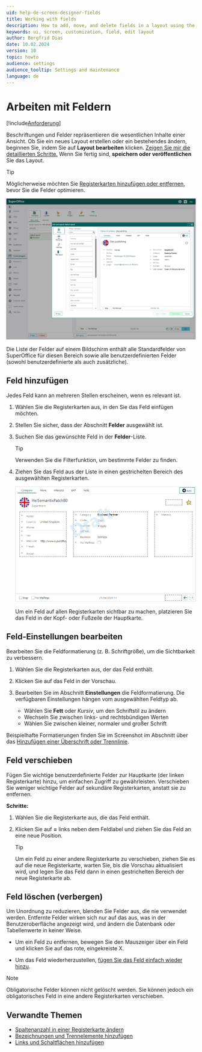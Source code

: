 ```yaml
---
uid: help-de-screen-designer-fields
title: Working with fields
description: How to add, move, and delete fields in a layout using the Screen Designer in Settings and maintenance.
keywords: ui, screen, customization, field, edit layout
author: Bergfrid Dias
date: 10.02.2024
version: 10
topic: howto
audience: settings
audience_tooltip: Settings and maintenance
language: de
---
```


# Arbeiten mit Feldern

[!include[Anforderung](../../../../../common/includes/req-dev-tools.md)]

Beschriftungen und Felder repräsentieren die wesentlichen Inhalte einer Ansicht. Ob Sie ein neues Layout erstellen oder ein bestehendes ändern, beginnen Sie, indem Sie auf **Layout bearbeiten** klicken. [Zeigen Sie mir die detaillierten Schritte.][1] Wenn Sie fertig sind, **speichern oder veröffentlichen** Sie das Layout.

> [!TIP]
> Möglicherweise möchten Sie [Registerkarten hinzufügen oder entfernen][2], bevor Sie die Felder optimieren.

![Ansichtsdesigner, Firmenkarte, Standard-Feldlayout -screenshot][img1]

Die Liste der Felder auf einem Bildschirm enthält alle Standardfelder von SuperOffice für diesen Bereich sowie alle benutzerdefinierten Felder (sowohl benutzerdefinierte als auch zusätzliche).

## <a id="add"></a>Feld hinzufügen

Jedes Feld kann an mehreren Stellen erscheinen, wenn es relevant ist.

1. Wählen Sie die Registerkarten aus, in den Sie das Feld einfügen möchten.

1. Stellen Sie sicher, dass der Abschnitt **Felder** ausgewählt ist.

1. Suchen Sie das gewünschte Feld in der **Felder**-Liste.

    > [!TIP]
    > Verwenden Sie die Filterfunktion, um bestimmte Felder zu finden.

1. Ziehen Sie das Feld aus der Liste in einen gestrichelten Bereich des ausgewählten Registerkarten.

    ![Kästchen mit gestrichelten Linien -screenshot][img6]

    Um ein Feld auf allen Registerkarten sichtbar zu machen, platzieren Sie das Feld in der Kopf- oder Fußzeile der Hauptkarte.

## <a id="settings"></a>Feld-Einstellungen bearbeiten

Bearbeiten Sie die Feldformatierung (z. B. Schriftgröße), um die Sichtbarkeit zu verbessern.

1. Wählen Sie die Registerkarten aus, der das Feld enthält.

1. Klicken Sie auf das Feld in der Vorschau.

1. Bearbeiten Sie im Abschnitt **Einstellungen** die Feldformatierung. Die verfügbaren Einstellungen hängen vom ausgewählten Feldtyp ab.

    * Wählen Sie **Fett** oder *Kursiv*, um den Schriftstil zu ändern
    * Wechseln Sie zwischen links- und rechtsbündigen Werten
    * Wählen Sie zwischen kleiner, normaler und großer Schrift

Beispielhafte Formatierungen finden Sie im Screenshot im Abschnitt über das [Hinzufügen einer Überschrift oder Trennlinie][3].

## <a id="move"></a>Feld verschieben

Fügen Sie wichtige benutzerdefinierte Felder zur Hauptkarte (der linken Registerkarte) hinzu, um einfachen Zugriff zu gewährleisten. Verschieben Sie weniger wichtige Felder auf sekundäre Registerkarten, anstatt sie zu entfernen.

**Schritte:**

1. Wählen Sie die Registerkarte aus, die das Feld enthält.

1. Klicken Sie auf **=** links neben dem Feldlabel und ziehen Sie das Feld an eine neue Position.

    > [!TIP]
    > Um ein Feld zu einer andere Registerkarte zu verschieben, ziehen Sie es auf die neue Registerkarte, warten Sie, bis die Vorschau aktualisiert wird, und legen Sie das Feld dann in einen gestrichelten Bereich der neue Registerkarte ab.

## <a id="delete"></a>Feld löschen (verbergen)

Um Unordnung zu reduzieren, blenden Sie Felder aus, die nie verwendet werden. Entfernte Felder wirken sich nur auf das aus, was in der Benutzeroberfläche angezeigt wird, und ändern die Datenbank oder Tabellenwerte in keiner Weise.

* Um ein Feld zu entfernen, bewegen Sie den Mauszeiger über ein Feld und klicken Sie auf das rote, eingekreiste X.

* Um das Feld wiederherzustellen, [fügen Sie das Feld einfach wieder hinzu](#add).

> [!NOTE]
> Obligatorische Felder können nicht gelöscht werden. Sie können jedoch ein obligatorisches Feld in eine andere Registerkarten verschieben.

## Verwandte Themen

* [Spaltenanzahl in einer Registerkarte ändern][4]
* [Bezeichnungen und Trennelemente hinzufügen][3]
* [Links und Schaltflächen hinzufügen][5]

<!-- Referenced links -->
[1]: edit-layout.md
[2]: working-with-tabs.md
[3]: working-with-tabs.md#label
[4]: working-with-tabs.md#columns
[5]: add-button.md

<!-- Referenced images -->
[img1]: ../../../../media/loc/en/ui/edit-card-layout-fields.png
[img6]: ../../../../media/loc/en/ui/screendesigner-field-place.png
